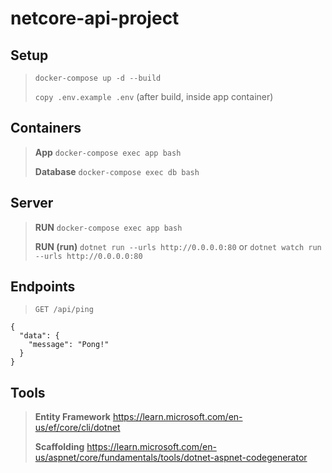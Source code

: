 # netcore-api-project

## Setup
> `docker-compose up -d --build`
>
> `copy .env.example .env` (after build, inside app container)

## Containers
> **App** `docker-compose exec app bash`
>
> **Database** `docker-compose exec db bash`

## Server
> **RUN** `docker-compose exec app bash`
>
> **RUN (run)** `dotnet run --urls http://0.0.0.0:80` or `dotnet watch run --urls http://0.0.0.0:80`

## Endpoints
> `GET /api/ping`

```
{
  "data": {
    "message": "Pong!"
  }
}
```
## Tools
> **Entity Framework** https://learn.microsoft.com/en-us/ef/core/cli/dotnet
>
> **Scaffolding** https://learn.microsoft.com/en-us/aspnet/core/fundamentals/tools/dotnet-aspnet-codegenerator
